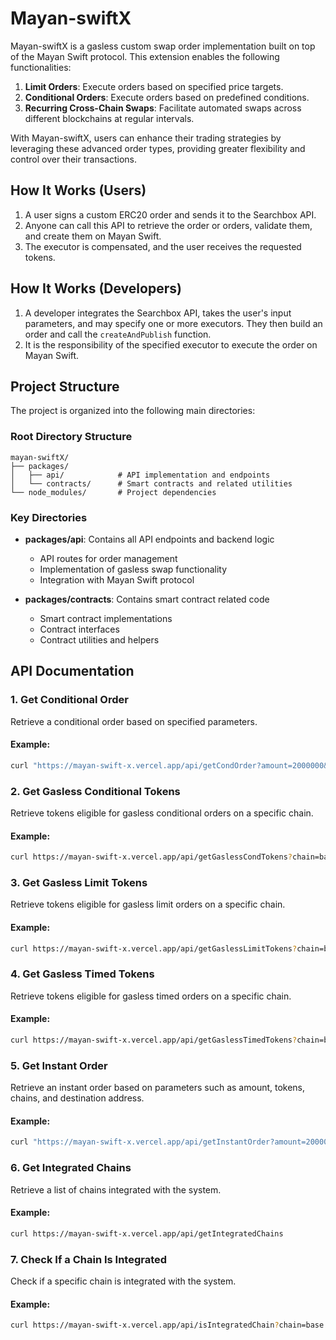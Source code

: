 # Mayan-swiftX

Mayan-swiftX is a gasless custom swap order implementation built on top of the Mayan Swift protocol. This extension enables the following functionalities:

1. **Limit Orders**: Execute orders based on specified price targets.
2. **Conditional Orders**: Execute orders based on predefined conditions.
3. **Recurring Cross-Chain Swaps**: Facilitate automated swaps across different blockchains at regular intervals.

With Mayan-swiftX, users can enhance their trading strategies by leveraging these advanced order types, providing greater flexibility and control over their transactions.

## How It Works (Users)

1. A user signs a custom ERC20 order and sends it to the Searchbox API.
2. Anyone can call this API to retrieve the order or orders, validate them, and create them on Mayan Swift.
3. The executor is compensated, and the user receives the requested tokens.

## How It Works (Developers)

1. A developer integrates the Searchbox API, takes the user's input parameters, and may specify one or more executors. They then build an order and call the `createAndPublish` function.
2. It is the responsibility of the specified executor to execute the order on Mayan Swift.

## Project Structure

The project is organized into the following main directories:

### Root Directory Structure
```
mayan-swiftX/
├── packages/
│   ├── api/            # API implementation and endpoints
│   └── contracts/      # Smart contracts and related utilities
└── node_modules/       # Project dependencies
```

### Key Directories
* **packages/api**: Contains all API endpoints and backend logic
  - API routes for order management
  - Implementation of gasless swap functionality
  - Integration with Mayan Swift protocol

* **packages/contracts**: Contains smart contract related code
  - Smart contract implementations
  - Contract interfaces
  - Contract utilities and helpers

## API Documentation

### 1. Get Conditional Order
Retrieve a conditional order based on specified parameters.

#### Example:
```bash
curl "https://mayan-swift-x.vercel.app/api/getCondOrder?amount=2000000&tokenIn=0x833589fcd6edb6e08f4c7c32d4f71b54bda02913&tokenOut=7vfCXTUXx5WJV5JADk17DUJ4ksgau7utNKj4b963voxs&sourceChain=base&destChain=solana&destAddr=8fFsLKGv5sizL97mjtrVvPu9trQAHZx5HBeLGzLVAt2o&owner=0x1F5781Fce9Ee70eC54047A219c9F128972582eB3&minExecutionPrice=180000000000&maxExecutionPrice=200000000000&minExecutionTime=1743838979&maxExecutionTime=1743859979&oracleFeedId=0xff61491a931112ddf1bd8147cd1b641375f79f5825126d665480874634fd0ace"
```

### 2. Get Gasless Conditional Tokens
Retrieve tokens eligible for gasless conditional orders on a specific chain.

#### Example:
```bash
curl https://mayan-swift-x.vercel.app/api/getGaslessCondTokens?chain=base
```

### 3. Get Gasless Limit Tokens
Retrieve tokens eligible for gasless limit orders on a specific chain.

#### Example:
```bash
curl https://mayan-swift-x.vercel.app/api/getGaslessLimitTokens?chain=base
```

### 4. Get Gasless Timed Tokens
Retrieve tokens eligible for gasless timed orders on a specific chain.

#### Example:
```bash
curl https://mayan-swift-x.vercel.app/api/getGaslessTimedTokens?chain=base
```

### 5. Get Instant Order
Retrieve an instant order based on parameters such as amount, tokens, chains, and destination address.

#### Example:
```bash
curl "https://mayan-swift-x.vercel.app/api/getInstantOrder?amount=2000000&tokenIn=0x833589fcd6edb6e08f4c7c32d4f71b54bda02913&tokenOut=BUYHeMJ668Sc9zH7mKUhSFDQU4oCkeFrkFsSmUjXpump&sourceChain=base&destChain=solana&destAddr=8fFsLKGv5sizL97mjtrVvPu9trQAHZx5HBeLGzLVAt2o&owner=0x1F5781Fce9Ee70eC54047A219c9F128972582eB3"
```

### 6. Get Integrated Chains
Retrieve a list of chains integrated with the system.

#### Example:
```bash
curl https://mayan-swift-x.vercel.app/api/getIntegratedChains
```

### 7. Check If a Chain Is Integrated
Check if a specific chain is integrated with the system.

#### Example:
```bash
curl https://mayan-swift-x.vercel.app/api/isIntegratedChain?chain=base
```

